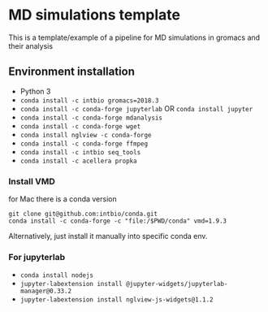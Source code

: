 # MD simulations template
This is a template/example of a pipeline for MD simulations in gromacs and their analysis


## Environment installation
- Python 3
- `conda install -c intbio gromacs=2018.3`
- `conda install -c conda-forge jupyterlab` OR `conda install jupyter`
- `conda install -c conda-forge mdanalysis`
- `conda install -c conda-forge wget`
- `conda install nglview -c conda-forge`
- `conda install -c conda-forge ffmpeg`
- `conda install -c intbio seq_tools`
- `conda install -c acellera propka`



### Install VMD
for Mac there is a conda version
```
git clone git@github.com:intbio/conda.git
conda install -c conda-forge -c "file:/$PWD/conda" vmd=1.9.3
```
Alternatively, just install it manually into specific conda env.

### For jupyterlab
- `conda install nodejs`
- `jupyter-labextension install @jupyter-widgets/jupyterlab-manager@0.33.2`
- `jupyter-labextension install nglview-js-widgets@1.1.2`
